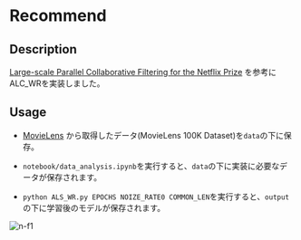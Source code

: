 # Recommend


## Description
<a href="http://www.grappa.univ-lille3.fr/~mary/cours/stats/centrale/reco/paper/MatrixFactorizationALS.pdf">Large-scale Parallel Collaborative Filtering for the Netflix Prize</a>
を参考にALC_WRを実装しました。



## Usage
* <a href="https://grouplens.org/datasets/movielens">MovieLens</a> から取得したデータ(MovieLens 100K Dataset)を`data`の下に保存。


* `notebook/data_analysis.ipynb`を実行すると、`data`の下に実装に必要なデータが保存されます。


* ``` python ALS_WR.py EPOCHS NOIZE_RATE0 COMMON_LEN ```を実行すると、`output`の下に学習後のモデルが保存されます。

![n-f1](https://gist.github.com/YI6535/3a4b2f82c4a3ee2445a2bf8d8147d1d5#file-als_wr-md)
<style>
<script src="https://gist.github.com/YI6535/3a4b2f82c4a3ee2445a2bf8d8147d1d5.js"></script>
</style>

